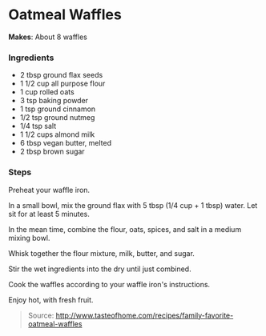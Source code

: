 Oatmeal Waffles
===============

**Makes**: About 8 waffles

### Ingredients
- 2 tbsp ground flax seeds
- 1 1/2 cup all purpose flour
- 1 cup rolled oats
- 3 tsp baking powder
- 1 tsp ground cinnamon
- 1/2 tsp ground nutmeg
- 1/4 tsp salt
- 1 1/2 cups almond milk
- 6 tbsp vegan butter, melted
- 2 tbsp brown sugar

### Steps
Preheat your waffle iron.

In a small bowl, mix the ground flax with 5 tbsp (1/4 cup + 1 tbsp)  water. Let sit for at least 5 minutes.

In the mean time, combine the flour, oats, spices, and salt in a medium mixing bowl.

Whisk together the flour mixture, milk, butter, and sugar.

Stir the wet ingredients into the dry until just combined.

Cook the waffles according to your waffle iron's instructions.

Enjoy hot, with fresh fruit.

> Source: http://www.tasteofhome.com/recipes/family-favorite-oatmeal-waffles
